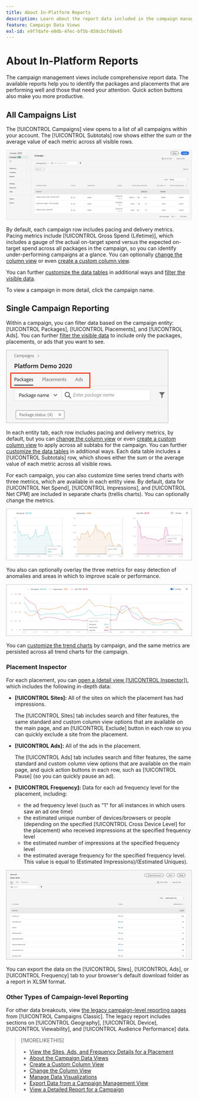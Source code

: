 ```yaml
---
title: About In-Platform Reports
description: Learn about the report data included in the campaign management views.
feature: Campaign Data Views
exl-id: e9f7dafe-e0db-4fec-bf5b-858cbcfdde45
---
```

# About In-Platform Reports

<!-- rename "About Performance Reports in Campaign Management Views?" -->
The campaign management views include comprehensive report data. The available reports help you to identify the packages and placements that are performing well and those that need your attention. Quick action buttons also make you more productive.

## All Campaigns List

The [!UICONTROL Campaigns] view opens to a list of all campaigns within your account. The [!UICONTROL Subtotals] row shows either the sum or the average value of each metric across all visible rows.

![Campaigns list](/help/dsp/assets/campaigns-list.png)

By default, each campaign row includes pacing and delivery metrics. Pacing metrics include [!UICONTROL Gross Spend (Lifetime)], which includes a gauge of the actual on-target spend versus the expected on-target spend across all packages in the campaign, so you can identify under-performing campaigns at a glance. You can optionally [change the column view](column-view-change.md) or even [create a custom column view](column-view-create.md).

You can further [customize the data tables](campaign-data-views-about.md) in additional ways and [filter the visible data](campaign-data-filter.md).

To view a campaign in more detail, click the campaign name.

## Single Campaign Reporting

Within a campaign, you can filter data based on the campaign entity: [!UICONTROL Packages], [!UICONTROL Placements], and [!UICONTROL Ads]. You can further [filter the visible data](campaign-data-filter.md) to include only the packages, placements, or ads that you want to see.

![Campaign entity tabs](/help/dsp/assets/campaign-subtabs.png)

In each entity tab, each row includes pacing and delivery metrics, by default, but you can [change the column view](column-view-change.md) or even [create a custom column view](column-view-create.md) to apply across all subtabs for the campaign. You can further [customize the data tables](campaign-data-views-about.md) in additional ways. Each data table includes a [!UICONTROL Subtotals] row, which shows either the sum or the average value of each metric across all visible rows.

For each campaign, you can also customize time series trend charts with three metrics, which are available in each entity view. By default, data for [!UICONTROL Net Spend], [!UICONTROL Impressions], and [!UICONTROL Net CPM] are included in separate charts (trellis charts). You can optionally change the metrics.

![separate trend charts for three metrics](/help/dsp/assets/trend-chart-separate.png)

You also can optionally overlay the three metrics for easy detection of anomalies and areas in which to improve scale or performance.

![trend chart with overlay](/help/dsp/assets/trend-chart.png)

You can [customize the trend charts](campaign-data-visualization-manage.md) by campaign, and the same metrics are persisted across all trend charts for the campaign.

### Placement Inspector

For each placement, you can [open a (detail view [!UICONTROL Inspector])](placement-details-view.md), which includes the following in-depth data:

* **[!UICONTROL Sites]:** All of the sites on which the placement has had impressions.

   The [!UICONTROL Sites] tab includes search and filter features, the same standard and custom column view options that are available on the main page, and an [!UICONTROL Exclude] button in each row so you can quickly exclude a site from the placement.

* **[!UICONTROL Ads]:** All of the ads in the placement.

   The [!UICONTROL Ads] tab includes search and filter features, the same standard and custom column view options that are available on the main page, and quick action buttons in each row, such as [!UICONTROL Pause] (so you can quickly pause an ad).

* **[!UICONTROL Frequency]:** Data for each ad frequency level for the placement, including:
    * the ad frequency level (such as "1" for all instances in which users saw an ad one time)
    * the estimated unique number of devices/browsers or people (depending on the specified [!UICONTROL Cross Device Level] for the placement) who received impressions at the specified frequency level
    * the estimated number of impressions at the specified frequency level
    * the estimated average frequency for the specified frequency level. This value is equal to (Estimated Impressions)/(Estimated Uniques).

![placement Inspector](/help/dsp/assets/placement-inspector-sites.png)

You can export the data on the [!UICONTROL Sites], [!UICONTROL Ads], or [!UICONTROL Frequency] tab to your browser's default download folder as a report in XLSM format.

### Other Types of Campaign-level Reporting

For other data breakouts, view [the legacy campaign-level reporting pages](/help/dsp/campaign-management/campaigns/campaign-view-report.md) from [!UICONTROL Campaigns Classic]. The legacy report includes sections on [!UICONTROL Geography], [!UICONTROL Device], [!UICONTROL Viewability], and [!UICONTROL Audience Performance] data.

>[!MORELIKETHIS]
>
>* [View the Sites, Ads, and Frequency Details for a Placement](placement-details-view.md)
>* [About the Campaign Data Views](campaign-data-views-about.md)
>* [Create a Custom Column View](column-view-create.md)
>* [Change the Column View](column-view-change.md)
>* [Manage Data Visualizations](campaign-data-visualization-manage.md)
>* [Export Data from a Campaign Management View](campaign-export-data.md)
>* [View a Detailed Report for a Campaign](/help/dsp/campaign-management/campaigns/campaign-view-report.md)
